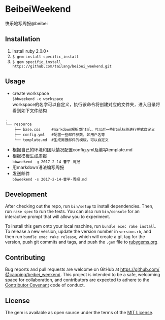 # BeibeiWeekend
快乐地写周报@beibei
## Installation
1. install ruby 2.0.0+
2. `$ gem install specific_install`
3. `$ gem specific_install https://github.com/tailang/beibei_weekend.git`

## Usage

* create workspace  
`$bbweekend -c workspace`   
workspace的名字可以自定义，执行该命令将创建对应的文件夹，进入目录将看到如下文件结构  
```
.
└── resource
    ├── base.css     #markdown解析成html，可以对一些html标签进行样式自定义
    ├── config.yml   #配置一些邮件参数，如用户名等
    └── template.md  #生成周报邮件的模板，可以自定义
```
* 根据自己的环境和团队情况配置config.yml及编写template.md
* 根据模板生成周报   
`bbweekend -g 2017-2-14-曹平-周报` 
* 用markdown语法编写周报
* 发送邮件  
`bbweekend -s 2017-2-14-曹平-周报.md`

## Development

After checking out the repo, run `bin/setup` to install dependencies. Then, run `rake spec` to run the tests. You can also run `bin/console` for an interactive prompt that will allow you to experiment.

To install this gem onto your local machine, run `bundle exec rake install`. To release a new version, update the version number in `version.rb`, and then run `bundle exec rake release`, which will create a git tag for the version, push git commits and tags, and push the `.gem` file to [rubygems.org](https://rubygems.org).

## Contributing

Bug reports and pull requests are welcome on GitHub at https://github.com/😈caoping/beibei_weekend. This project is intended to be a safe, welcoming space for collaboration, and contributors are expected to adhere to the [Contributor Covenant](http://contributor-covenant.org) code of conduct.


## License

The gem is available as open source under the terms of the [MIT License](http://opensource.org/licenses/MIT).

